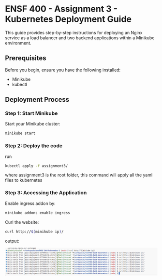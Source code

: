 

# ENSF 400 - Assignment 3 - Kubernetes Deployment Guide

This guide provides step-by-step instructions for deploying an Nginx service as a load balancer and two backend applications within a Minikube environment.

## Prerequisites

Before you begin, ensure you have the following installed:

- Minikube
- kubectl

## Deployment Process

### Step 1: Start Minikube

Start your Minikube cluster:

```sh
minikube start
```

### Step 2: Deploy the code
run 
```sh
kubectl apply -f assignment3/
``` 
where assignment3 is the root folder, this command will apply all the yaml files to kubernetes


### Step 3: Accessing the Application

Enable ingress addon by:
```sh
minikube addons enable ingress
```

Curl the website:
```sh
curl http://$(minikube ip)/
```



output:

![alt text](output.png)
